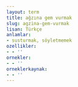 ```yaml
---
layout: term
title: ağzına gem vurmak
slug: agzina-gem-vurmak
lisan: Türkçe
anlamlar:
- susturmak, söyletmemek
ozellikler:
- - ''
ornekler:
- - ''
orneklerkaynak:
- - ''
---
```

